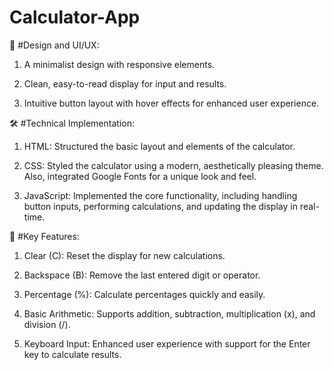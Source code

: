 # Calculator-App

🎨 #Design and UI/UX:



1. A minimalist design with responsive elements.

2. Clean, easy-to-read display for input and results.

3. Intuitive button layout with hover effects for enhanced user experience.



🛠 #Technical Implementation:



1. HTML: Structured the basic layout and elements of the calculator.

2. CSS: Styled the calculator using a modern, aesthetically pleasing theme. Also, integrated Google Fonts for a unique look and feel.

3. JavaScript: Implemented the core functionality, including handling button inputs, performing calculations, and updating the display in real-time.



🔧 #Key Features:



1. Clear (C): Reset the display for new calculations.

2. Backspace (B): Remove the last entered digit or operator.

3. Percentage (%): Calculate percentages quickly and easily.

4. Basic Arithmetic: Supports addition, subtraction, multiplication (x), and division (/).

5. Keyboard Input: Enhanced user experience with support for the Enter key to calculate results.
